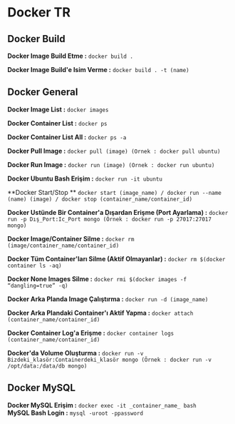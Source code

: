 # Docker TR

## Docker Build
**Docker Image Build Etme :**
```docker build . ``` <br />

**Docker Image Build'e Isim Verme :**
```docker build . -t (name) ``` <br />

## Docker General

**Docker Image List :**
```docker images ``` <br />

**Docker Container List :**
```docker ps ``` <br />

**Docker Container List All :**
```docker ps -a ``` <br />

**Docker Pull Image :**
```docker pull (image) (Ornek : docker pull ubuntu)``` <br />

**Docker Run Image :**
```docker run (image) (Ornek : docker run ubuntu)``` <br />

**Docker Ubuntu Bash Erişim :**
```docker run -it ubuntu ``` <br />

**Docker Start/Stop **
```docker start (image_name) / docker run --name (name) (image) / docker stop (container_name/container_id) ``` <br />

**Docker Ustünde Bir Container'a Dışardan Erişme (Port Ayarlama) :**
```docker run -p Dış_Port:Ic_Port mongo (Örnek : docker run -p 27017:27017 mongo) ``` <br />

**Docker Image/Container Silme :**
```docker rm (image/container_name/container_id)  ``` <br />

**Docker Tüm Container'ları Silme (Aktif Olmayanlar) :**
```docker rm $(docker container ls -aq) ``` <br />

**Docker None Images Silme :**
```docker rmi $(docker images -f “dangling=true” -q) ``` <br />

**Docker Arka Planda Image Çalıştırma :**
```docker run -d (image_name) ``` <br />

**Docker Arka Plandaki Container'ı Aktif Yapma :**
```docker attach (container_name/container_id) ``` <br />

**Docker Container Log'a Erişme :**
```docker container logs (container_name/container_id) ``` <br />

**Docker'da Volume Oluşturma :**
```docker run -v Bizdeki_klasör:Containerdeki_klasör mongo (Örnek : docker run -v /opt/data:/data/db mongo) ``` <br />

## Docker MySQL

**Docker MySQL Erişim :**
```docker exec -it _container_name_ bash ``` <br />
**MySQL Bash Login :**
```mysql -uroot -ppassword```
